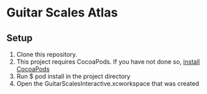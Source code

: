 # Guitar Scales Atlas

## Setup

1. Clone this repository.
2. This project requires CocoaPods. If you have not done so, [install CocoaPods](http://guides.cocoapods.org/using/getting-started.html)
3. Run $ pod install in the project directory
4. Open the GuitarScalesInteractive.xcworkspace that was created
